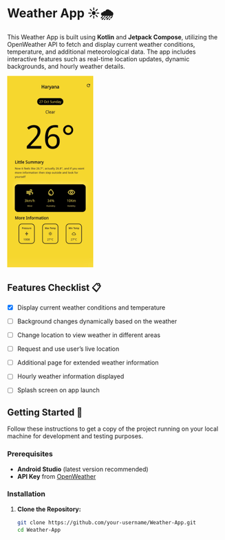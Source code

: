 # Weather App ☀️🌧️

This Weather App is built using **Kotlin** and **Jetpack Compose**, utilizing the OpenWeather API to fetch and display current weather conditions, temperature, and additional meteorological data. The app includes interactive features such as real-time location updates, dynamic backgrounds, and hourly weather details.

<img src="./assets/weather_home_screen.jpeg" alt="Weather App Preview" width="200"/>

## Features Checklist 📋

- [x] Display current weather conditions and temperature
- [ ] Background changes dynamically based on the weather
- [ ] Change location to view weather in different areas
- [ ] Request and use user’s live location
- [ ] Additional page for extended weather information
- [ ] Hourly weather information displayed
- [ ] Splash screen on app launch


## Getting Started 🚀

Follow these instructions to get a copy of the project running on your local machine for development and testing purposes.

### Prerequisites

- **Android Studio** (latest version recommended)
- **API Key** from [OpenWeather](https://openweathermap.org/)

### Installation

1. **Clone the Repository:**
   ```bash
   git clone https://github.com/your-username/Weather-App.git
   cd Weather-App
